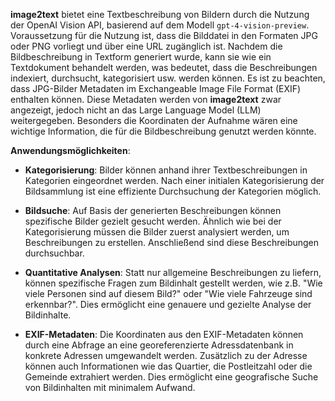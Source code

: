 **image2text** bietet eine Textbeschreibung von Bildern durch die Nutzung der OpenAI Vision API, basierend auf dem Modell `gpt-4-vision-preview`. Voraussetzung für die Nutzung ist, dass die Bilddatei in den Formaten JPG oder PNG vorliegt und über eine URL zugänglich ist. Nachdem die Bildbeschreibung in Textform generiert wurde, kann sie wie ein Textdokument behandelt werden, was bedeutet, dass die Beschreibungen indexiert, durchsucht, kategorisiert usw. werden können. Es ist zu beachten, dass JPG-Bilder Metadaten im Exchangeable Image File Format (EXIF) enthalten können. Diese Metadaten werden von **image2text** zwar angezeigt, jedoch nicht an das Large Language Model (LLM) weitergegeben. Besonders die Koordinaten der Aufnahme wären eine wichtige Information, die für die Bildbeschreibung genutzt werden könnte.

**Anwendungsmöglichkeiten**:

- **Kategorisierung**: Bilder können anhand ihrer Textbeschreibungen in Kategorien eingeordnet werden. Nach einer initialen Kategorisierung der Bildsammlung ist eine effiziente Durchsuchung der Kategorien möglich.

- **Bildsuche**: Auf Basis der generierten Beschreibungen können spezifische Bilder gezielt gesucht werden. Ähnlich wie bei der Kategorisierung müssen die Bilder zuerst analysiert werden, um Beschreibungen zu erstellen. Anschließend sind diese Beschreibungen durchsuchbar.

- **Quantitative Analysen**: Statt nur allgemeine Beschreibungen zu liefern, können spezifische Fragen zum Bildinhalt gestellt werden, wie z.B. "Wie viele Personen sind auf diesem Bild?" oder "Wie viele Fahrzeuge sind erkennbar?". Dies ermöglicht eine genauere und gezielte Analyse der Bildinhalte.

- **EXIF-Metadaten**: Die Koordinaten aus den EXIF-Metadaten können durch eine Abfrage an eine georeferenzierte Adressdatenbank in konkrete Adressen umgewandelt werden. Zusätzlich zu der Adresse können auch Informationen wie das Quartier, die Postleitzahl oder die Gemeinde extrahiert werden. Dies ermöglicht eine geografische Suche von Bildinhalten mit minimalem Aufwand.